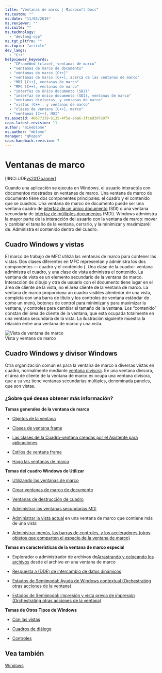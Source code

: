 ```yaml
---
title: "Ventanas de marco | Microsoft Docs"
ms.custom: ""
ms.date: "11/04/2016"
ms.reviewer: ""
ms.suite: ""
ms.technology: 
  - "devlang-cpp"
ms.tgt_pltfrm: ""
ms.topic: "article"
dev_langs: 
  - "C++"
helpviewer_keywords: 
  - "CFrameWnd (clase), ventanas de marco"
  - "ventanas de marco de documento"
  - "ventanas de marco [C++]"
  - "ventanas de marco [C++], acerca de las ventanas de marco"
  - "MDI [C++], ventanas de marco"
  - "MFC [C++], ventanas de marco"
  - "interfaz de único documento (SDI)"
  - "interfaz de único documento (SDI), ventanas de marco"
  - "ventanas divisoras, y ventanas de marco"
  - "vistas [C++], y ventanas de marco"
  - "clases de ventana [C++], marco"
  - "ventanas [C++], MDI"
ms.assetid: 40677339-8135-4f5e-aba6-3fced3078077
caps.latest.revision: 11
author: "mikeblome"
ms.author: "mblome"
manager: "ghogen"
caps.handback.revision: 7
---
```

# Ventanas de marco
[!INCLUDE[vs2017banner](../assembler/inline/includes/vs2017banner.md)]

Cuando una aplicación se ejecuta en Windows, el usuario interactúa con documentos mostrados en ventanas de marco.  Una ventana de marco de documento tiene dos componentes principales: el cuadro y el contenido que se cuadros.  Una ventana de marco de documento puede ser una ventana cuadro de [interfaz de un único documento](../mfc/sdi-and-mdi.md) \(SDI\) o una ventana secundaria de [interfaz de múltiples documentos](../mfc/sdi-and-mdi.md) \(MDI\).  Windows administra la mayor parte de la interacción del usuario con la ventana de marco: mover y cambiar el tamaño de la ventana, cerrarlo, y la minimizar y maximizarél de.  Administra el contenido dentro del cuadro.  
  
## Cuadro Windows y vistas  
 El marco de trabajo de MFC utiliza las ventanas de marco para contener las vistas.  Dos clases diferentes en MFC representan y administra los dos componentes — cuadro y el contenido \).  Una clase de la cuadro\- ventana administra el cuadro, y una clase de vista administra el contenido.  La ventana de vista es un elemento secundario de la ventana de marco.  Interacción de dibujo y otra de usuario con el documento tiene lugar en el área de cliente de la vista, no el área cliente de la ventana de marco.  La ventana de marco proporciona un cuadro visibles alrededor de una vista, completa con una barra de título y los controles de ventana estándar de como un menú, botones de control para minimizar y para maximizar la ventana, y controles para cambiar el tamaño de la ventana.  Los “contenido” constan del área de cliente de la ventana, que está ocupada totalmente en una ventana secundaria de la vista.  La ilustración siguiente muestra la relación entre una ventana de marco y una vista.  
  
 ![Vista de ventana de marco](../mfc/media/vc37fx1.png "vc37FX1")  
Vista y ventana de marco  
  
## Cuadro Windows y divisor Windows  
 Otra organización común es para la ventana de marco a diversas vistas en cuadro, normalmente mediante [ventana divisora](../mfc/multiple-document-types-views-and-frame-windows.md).  En una ventana divisora, el área de cliente de la ventana de marco es ocupa una ventana divisora, que a su vez tiene ventanas secundarias múltiples, denominada paneles, que son vistas.  
  
### ¿Sobre qué desea obtener más información?  
 **Temas generales de la ventana de marco**  
  
-   [Objetos de la ventana](../mfc/window-objects.md)  
  
-   [Clases de ventana frame](../mfc/frame-window-classes.md)  
  
-   [Las clases de la Cuadro\-ventana creadas por el Asistente para aplicaciones](../mfc/frame-window-classes-created-by-the-application-wizard.md)  
  
-   [Estilos de ventana frame](../mfc/frame-window-styles-cpp.md)  
  
-   [Haga las ventanas de marco](../mfc/what-frame-windows-do.md)  
  
 **Temas del cuadro Windows de Utilizar**  
  
-   [Utilizando las ventanas de marco](../mfc/using-frame-windows.md)  
  
-   [Crear ventanas de marco de documento](../mfc/creating-document-frame-windows.md)  
  
-   [Ventanas de destrucción de cuadro](../mfc/destroying-frame-windows.md)  
  
-   [Administrar las ventanas secundarias MDI](../mfc/managing-mdi-child-windows.md)  
  
-   [Administrar la vista actual](../mfc/managing-the-current-view.md) en una ventana de marco que contiene más de una vista  
  
-   [Administrar menús, las barras de controles, y los aceleradores \(otros objetos que comparten el espacio de la ventana de marco\)](../mfc/managing-menus-control-bars-and-accelerators.md)  
  
 **Temas en características de la ventana de marco especial**  
  
-   Explorador o administrador de archivos de[Arrastrando y colocando los archivos](../mfc/dragging-and-dropping-files-in-a-frame-window.md) desde el archivo en una ventana de marco  
  
-   [Respuesta a \(DDE\) de intercambio de datos dinámicos](../mfc/responding-to-dynamic-data-exchange-dde.md)  
  
-   [Estados de Semimodal: Ayuda de Windows contextual \(Orchestrating otras acciones de la ventana\)](../mfc/orchestrating-other-window-actions.md)  
  
-   [Estados de Semimodal: impresión y vista previa de impresión \(Orchestrating otras acciones de la ventana\)](../mfc/orchestrating-other-window-actions.md)  
  
 **Temas de Otros Tipos de Windows**  
  
-   [Con las vistas](../mfc/using-views.md)  
  
-   [Cuadros de diálogo](../mfc/dialog-boxes.md)  
  
-   [Controles](../mfc/controls-mfc.md)  
  
## Vea también  
 [Windows](../mfc/windows.md)